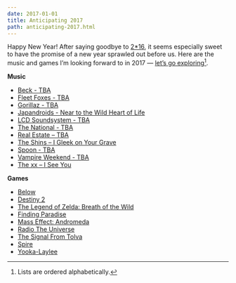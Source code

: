 ```yaml
---
date: 2017-01-01
title: Anticipating 2017
path: anticipating-2017.html
---
```

Happy New Year! After saying goodbye to [2*16](/posts/2016.html), it seems especially sweet to have the promise of a new year sprawled out before us. Here are the music and games I’m looking forward to in 2017 — [let’s go exploring](http://www.gocomics.com/calvinandhobbes/1995/12/31)[^1].

**Music**

- [Beck - TBA](http://www.beck.com)
- [Fleet Foxes - TBA](http://fleetfoxes.com/fleetfoxes)
- [Gorillaz - TBA](http://gorillaz.com)
- [Japandroids - Near to the Wild Heart of Life](http://japandroids.com/home)
- [LCD Soundsystem - TBA](https://lcdsoundsystem.com)
- [The National - TBA](http://americanmary.com)
- [Real Estate – TBA](http://www.realestatetheband.com)
- [The Shins – I Gleek on Your Grave](https://theshins.com)
- [Spoon - TBA](http://www.spoontheband.com)
- [Vampire Weekend - TBA](http://www.vampireweekend.com)
- [The xx – I See You](http://thexx.info/home/)

**Games**

- [Below](http://www.whatliesbelow.com)
- [Destiny 2](https://www.destinythegame.com)
- [The Legend of Zelda: Breath of the Wild](http://www.zelda.com/breath-of-the-wild/)
- [Finding Paradise](http://freebirdgames.com/finding-paradise/)
- [Mass Effect: Andromeda](https://www.masseffect.com)
- [Radio The Universe](https://www.kickstarter.com/projects/1548272412/radio-the-universe-0)
- [The Signal From Tolva](http://www.thesignalfrom.com)
- [Spire](http://spiregame.com)
- [Yooka-Laylee](http://www.playtonicgames.com/games/yooka-laylee/)

[^1]: Lists are ordered alphabetically.
